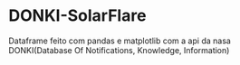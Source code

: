 # DONKI-SolarFlare
Dataframe feito com pandas e matplotlib com a api da nasa DONKI(Database Of Notifications, Knowledge, Information)
